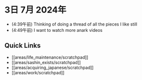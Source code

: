 # 3日 7月 2024年
- (4:39午前) Thinking of doing a thread of all the pieces I like still
- (4:49午前) I want to watch more anark videos

 



## Quick Links
- [[areas/life_maintenance/scratchpad]]
- [[areas/sashin_exists/scratchpad]]
- [[areas/acquiring_japanese/scratchpad]]
- [[areas/work/scratchpad]]
